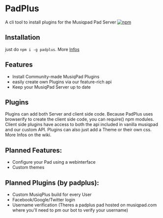 # PadPlus

A cli tool to install plugins for the Musiqpad Pad Server
[![npm](https://img.shields.io/npm/dt/padplus.svg)]()

## Installation

just do `npm i -g padplus`. More [Infos](https://github.com/explodingcamera/padplus/wiki/Installing-PadPlus)

## Features

- Install Community-made MusiqPad Plugins
- easily create own Plugins via our feature-rich api
- Keep your MusiqPad Server up to date

## Plugins

Plugins can add both Server and client side code. Because PadPlus uses browserify to create the client side code, you can require() npm modules. Client side plugins have access to both the api included in vanilla musiqpad and our custom API. Plugins can also just add a Theme or their own css. More Infos on the wiki.

## Planned Features:

- Configure your Pad using a webinterface
- Custom themes

## Planned Plugins (by padplus):

- Custom MusiqPlus build for every User
- Facebook/Google/Twitter login
- Username verification (Theres a padplus pad hosted on musiqpad.com where you'll need to pm our bot to verify your username)
